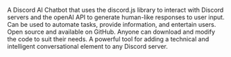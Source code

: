 A Discord AI Chatbot that uses the discord.js library to interact with Discord servers and the openAI API to generate human-like responses to user input.
Can be used to automate tasks, provide information, and entertain users.
Open source and available on GitHub.
Anyone can download and modify the code to suit their needs.
A powerful tool for adding a technical and intelligent conversational element to any Discord server.

